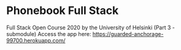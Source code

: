 # Phonebook Full Stack
Full Stack Open Course 2020 by the University of Helsinki (Part 3 - submodule)
Access the app here: https://guarded-anchorage-99700.herokuapp.com/
